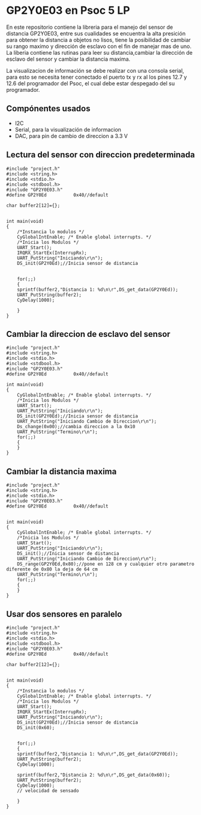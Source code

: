 ﻿# GP2Y0E03 en Psoc 5 LP
En este repositorio contiene la libreria para el manejo del sensor de distancia GP2Y0E03, entre sus cualidades se encuentra la alta presición para obtener la distancia a objetos no lisos, tiene la posibilidad de cambiar su rango maximo y dirección de esclavo con el fin de manejar mas de uno. La liberia contiene las rutinas para leer su distancia,cambiar la dirección de esclavo del sensor y cambiar la distancia maxima.

La visualizacion de información se debe realizar con una consola serial, para esto se necesita tener conectado el puerto tx y rx al los pines 12.7 y 12.6 del programador del Psoc, el cual debe estar despegado del su programador.
## Compónentes usados 
* I2C
* Serial, para la visualización de informacion
* DAC, para pin de cambio de direccion a 3.3 V

## Lectura del sensor con direccion predeterminada 
```
#include "project.h"
#include <string.h>
#include <stdio.h>
#include <stdbool.h>
#include "GP2Y0E03.h"
#define GP2Y0Ed          0x40//default

char buffer2[12]={};


int main(void)
{
    /*Instancia lo modulos */
    CyGlobalIntEnable; /* Enable global interrupts. */
    /*Inicia los Modulos */
    UART_Start(); 
    IRQRX_StartEx(InterrupRx);
    UART_PutString("Iniciando\r\n");
    DS_init(GP2Y0Ed);//Inicia sensor de distancia
    
    
    for(;;)
    {
    sprintf(buffer2,"Distancia 1: %d\n\r",DS_get_data(GP2Y0Ed));
	UART_PutString(buffer2);
	CyDelay(1000);
        
    }
}
```

## Cambiar la direccion de esclavo del sensor

```
#include "project.h"
#include <string.h>
#include <stdio.h>
#include <stdbool.h>
#include "GP2Y0E03.h"
#define GP2Y0Ed          0x40//default

int main(void)
{
    CyGlobalIntEnable; /* Enable global interrupts. */
    /*Inicia los Modulos */
    UART_Start(); 
    UART_PutString("Iniciando\r\n");
    DS_init(GP2Y0Ed);//Inicia sensor de distancia
    UART_PutString("Iniciando Cambio de Direccion\r\n");
    Ds_change(0x00);//cambia direccion a la 0x10
    UART_PutString("Termino\r\n");    
    for(;;)
    {
    }
}

```
## Cambiar la distancia maxima

```
#include "project.h"
#include <string.h>
#include <stdio.h>
#include "GP2Y0E03.h"
#define GP2Y0Ed          0x40//default


int main(void)
{
    CyGlobalIntEnable; /* Enable global interrupts. */
    /*Inicia los Modulos */
    UART_Start(); 
    UART_PutString("Iniciando\r\n");
    DS_init();//Inicia sensor de distancia
    UART_PutString("Iniciando Cambio de Direccion\r\n");
    DS_range(GP2Y0Ed,0x80);//pone en 128 cm y cualquier otro parametro diferente de 0x80 la deja de 64 cm
    UART_PutString("Termino\r\n");    
    for(;;)
    {
    }
}

```
## Usar dos sensores en paralelo

```
#include "project.h"
#include <string.h>
#include <stdio.h>
#include <stdbool.h>
#include "GP2Y0E03.h"
#define GP2Y0Ed          0x40//default

char buffer2[12]={};


int main(void)
{
    /*Instancia lo modulos */
    CyGlobalIntEnable; /* Enable global interrupts. */
    /*Inicia los Modulos */
    UART_Start(); 
    IRQRX_StartEx(InterrupRx);
    UART_PutString("Iniciando\r\n");
    DS_init(GP2Y0Ed);//Inicia sensor de distancia
    DS_init(0x60);
    
    
    for(;;)
    {
    sprintf(buffer2,"Distancia 1: %d\n\r",DS_get_data(GP2Y0Ed));
	UART_PutString(buffer2);
	CyDelay(1000);
    
    sprintf(buffer2,"Distancia 2: %d\n\r",DS_get_data(0x60));
	UART_PutString(buffer2);
    CyDelay(1000);
    // velocidad de sensado
        
    }
}

```
